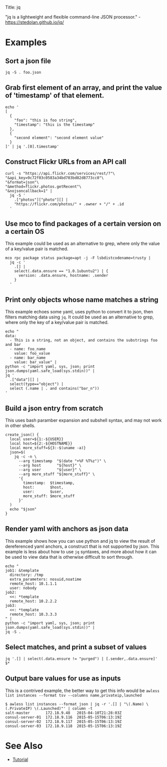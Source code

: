 Title: jq

"jq is a lightweight and flexible command-line JSON processor." - <https://stedolan.github.io/jq/>

# Examples

## Sort a json file

```
jq -S . foo.json
```

## Grab first element of an array, and print the value of 'timestamp' of that element.

```
echo '
[
  {
    "foo": "this is foo string",
    "timestamp": "this is the timestamp"
  },
  {
    "second element": "second element value"
  }
]' | jq '.[0].timestamp'
```

## Construct Flickr URLs from an API call

```
curl -s "https://api.flickr.com/services/rest/?"\
"&api_key=9c72f03c0583a34bd703bd82d8773cc0"\
"&format=json"\
"&method=flickr.photos.getRecent"\
"&nojsoncallback=1" |
  jq -S '
    .["photos"]["photo"][] |
    "https://flickr.com/photos/" + .owner + "/" + .id
  '
```

## Use mco to find packages of a certain version on a certain OS

This example could be used as an alternative to grep, where only the value of a key/value pair is matched.

```
mco rpc package status package=apt -j -F lsbdistcodename=trusty |
  jq -c '
    .[] |
    select(.data.ensure == "1.0.1ubuntu2") | {
      version: .data.ensure, hostname: .sender
    }
  '
```

## Print only objects whose name matches a string

This example echoes some yaml, uses python to convert it to json, then filters matching data using `jq`. It could be used as an alternative to grep, where only the key of a key/value pair is matched.

```
echo "
data:
  - This is a string, not an object, and contains the substrings foo and bar
  - name: foo_name
    value: foo_value
  - name: bar_name
    value: bar_value" |
python -c "import yaml, sys, json; print json.dumps(yaml.safe_load(sys.stdin))" |
jq '
  .["data"][] |
  select(type=="object") |
  select (.name | . and contains("bar_n"))
'
```

## Build a json entry from scratch

This uses bash paramber expansion and subshell syntax, and may not work in other shells.

```
create_json() {
  local user=${1:-${USER}}
  local host=${2:-${HOSTNAME}}
  local more_stuff=${3:-$(uname -a)}
  json=$(
    jq -c -n \
      --arg timestamp  "$(date "+%F %T%z")" \
      --arg host       "${host}" \
      --arg user       "${user}" \
      --arg more_stuff "${more_stuff}" \
      '{
        timestamp:  $timestamp,
        host:       $host,
        user:       $user,
        more_stuff: $more_stuff
      }'
  )
  echo "$json"
}
```

## Render yaml with anchors as json data

This example shows how you can use python and jq to view the result of dereferenced yaml anchors, a construct that is not supported by json. This example is less about how to use `jq` syntaxes, and more about how it can be used to view data that is otherwise difficult to sort through.

```
echo "
job1: &template
  directory: /tmp
  extra_parameters: nosuid,noatime
  remote_host: 10.1.1.1
  user: nobody
job2:
  <<: *template
  remote_host: 10.2.2.2
job3:
  <<: *template
  remote_host: 10.3.3.3
" |
python -c "import yaml, sys, json; print json.dumps(yaml.safe_load(sys.stdin))" |
jq -S .
```

## Select matches, and print a subset of values

```
jq '.[] | select(.data.ensure != "purged") | [.sender,.data.ensure]' $*
```

## Output bare values for use as inputs

This is a contrived example, the better way to get this info would be `awless list instances --format tsv --columns name,privateip,launched`

```
$ awless list instances --format json | jq -r '.[] | "\(.Name) \(.PrivateIP) \(.Launched)"' | column -t
salt-master       172.18.9.48   2015-04-10T21:28:03Z
consul-server-01  172.18.9.116  2015-05-15T06:13:19Z
consul-server-02  172.18.9.117  2015-05-15T06:13:19Z
consul-server-03  172.18.9.118  2015-05-15T06:13:19Z
```

# See Also

- [Tutorial](https://stedolan.github.io/jq/tutorial/)
